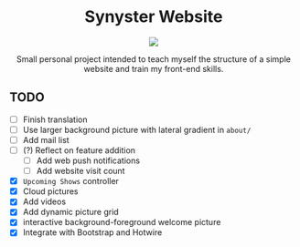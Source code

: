 <center>

# Synyster Website

[<img src="https://img.shields.io/badge/website-link-blue">](https://synyster.ch)

Small personal project intended to teach myself the structure of a simple website and train my front-end skills.

</center>

## TODO

- [ ] Finish translation
- [ ] Use larger background picture with lateral gradient in `about/`
- [ ] Add mail list
- [ ] (?) Reflect on feature addition
  - [ ] Add web push notifications
  - [ ] Add website visit count
- [X] `Upcoming Shows` controller
- [X] Cloud pictures
- [X] Add videos
- [X] Add dynamic picture grid
- [X] interactive background-foreground welcome picture
- [X] Integrate with Bootstrap and Hotwire
